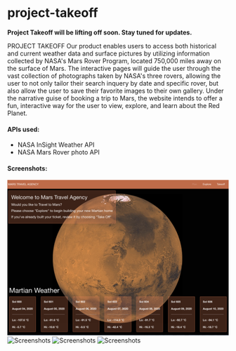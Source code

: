 # project-takeoff
**Project Takeoff will be lifting off soon. Stay tuned for updates.**

PROJECT TAKEOFF
Our product enables users to access both historical and current weather data and surface pictures by utilizing information collected by NASA's Mars Rover Program, located 750,000 miles away on the surface of Mars. The interactive pages will guide the user through the vast collection of photographs taken by NASA's three rovers, allowing the user to not only tailor their search inquery by date and specific rover, but also allow the user to save their favorite images to their own gallery. Under the narrative guise of booking a trip to Mars, the website intends to offer a fun, interactive way for the user to view, explore, and learn about the Red Planet.

#### APIs used:
* NASA InSight Weather API
* NASA Mars Rover photo API

#### Screenshots:
![Screenshots](/assets/images/screenshot1.png)
![Screenshots](/assets/images/screenshot2.png)
![Screenshots](/assets/images/screenshot3.png)
![Screenshots](/assets/images/screenshot4.png)
